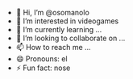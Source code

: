 - 👋 Hi, I’m @osomanolo
- 👀 I’m interested in videogames
- 🌱 I’m currently learning ...
- 💞️ I’m looking to collaborate on ...
- 📫 How to reach me ...
- 😄 Pronouns: el 
- ⚡ Fun fact: nose

<!---
osomanolo/osomanolo is a ✨ special ✨ repository because its `README.md` (this file) appears on your GitHub profile.
You can click the Preview link to take a look at your changes.
--->
